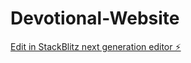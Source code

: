 # Devotional-Website

[Edit in StackBlitz next generation editor ⚡️](https://stackblitz.com/~/github.com/samarthpatel2005/Devotional-Website)